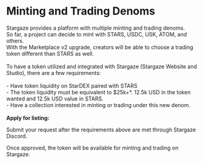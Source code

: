 # Minting and Trading Denoms

Stargaze provides a platform with multiple minting and trading denoms. \
So far, a project can decide to mint with STARS, USDC, USK, ATOM, and others.\
With the Marketplace v2 upgrade, creators will be able to choose a trading token different than STARS as well.\
\
To have a token utilized and integrated with Stargaze (Stargaze Website and Studio), there are a few requirements:\
\
\- Have token liquidity on StarDEX paired with STARS\
\- The token liquidity must be equivalent to $25k+\*. 12.5k USD in the token wanted and 12.5k USD value in STARS.\
\- Have a collection interested in minting or trading under this new denom.\
\
**Apply for listing:**&#x20;

Submit your request after the requirements above are met through Stargaze Discord.

Once approved, the token will be available for minting and trading on Stargaze.
